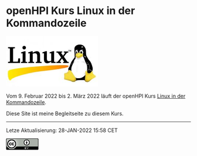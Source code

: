 # openHPI Kurs Linux in der Kommandozeile
![Linux Logo](./assets/24944955000_7b48df73ba_small.jpg)

Vom 9. Februar 2022 bis 2. März 2022 läuft der openHPI Kurs
[Linux in der Kommandozeile](https://open.hpi.de/courses/linux2022).

Diese Site ist meine Begleitseite zu diesem Kurs.

---

Letze Aktualisierung: <time datetime="2022-01-28T15:58+0100">28-JAN-2022 15:58 CET</time>

[![CC-BY 4.0](./assets/cc-by_88x31.png)](https://creativecommons.org/licenses/by/4.0/)
